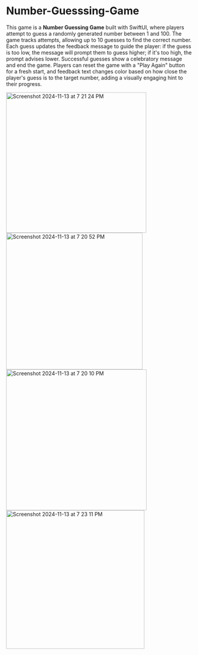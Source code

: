 # Number-Guesssing-Game
This game is a **Number Guessing Game** built with SwiftUI, where players attempt to guess a randomly generated number between 1 and 100. The game tracks attempts, allowing up to 10 guesses to find the correct number. Each guess updates the feedback message to guide the player: if the guess is too low, the message will prompt them to guess higher; if it's too high, the prompt advises lower. Successful guesses show a celebratory message and end the game. Players can reset the game with a "Play Again" button for a fresh start, and feedback text changes color based on how close the player's guess is to the target number, adding a visually engaging hint to their progress.

<img width="379" alt="Screenshot 2024-11-13 at 7 21 24 PM" src="https://github.com/user-attachments/assets/dcbd264f-b3cc-4d21-b2cb-93369c00a344">
<img width="369" alt="Screenshot 2024-11-13 at 7 20 52 PM" src="https://github.com/user-attachments/assets/24459855-cc23-42d3-8424-a2f8c1ecf5c2">
<img width="380" alt="Screenshot 2024-11-13 at 7 20 10 PM" src="https://github.com/user-attachments/assets/61f0248f-0e80-4c1f-a88c-3bf716c75bba">
<img width="374" alt="Screenshot 2024-11-13 at 7 23 11 PM" src="https://github.com/user-attachments/assets/9456a490-1a4d-43db-b1c1-96421ba6c17d">
